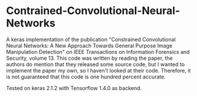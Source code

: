 # Contrained-Convolutional-Neural-Networks
A keras implementation of the publication "Constrained Convolutional Neural Networks: A New Approach Towards General Purpose Image Manipulation Detection" on IEEE Transactions on Information Forensics and Security, volume 13. This code was written by reading the paper, the authors do mention that they released some source code, but I wanted to implement the paper my own, so I haven't looked at their code. Therefore, it is not guaranteed that this code is one hundred percent accurate.     

Tested on keras 2.1.2 with Tensorflow 1.4.0 as backend.

